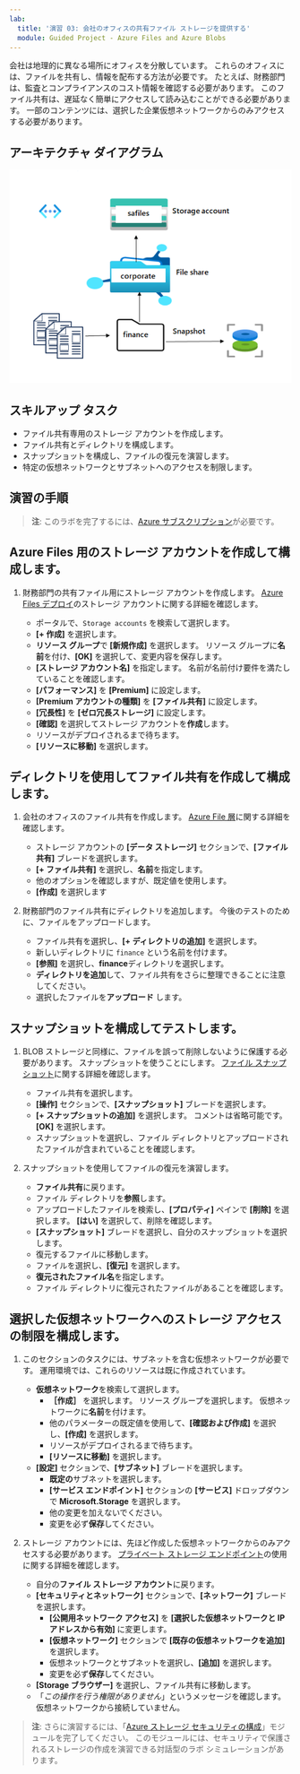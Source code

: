 ```yaml
---
lab:
  title: '演習 03: 会社のオフィスの共有ファイル ストレージを提供する'
  module: Guided Project - Azure Files and Azure Blobs
---
```



会社は地理的に異なる場所にオフィスを分散しています。  これらのオフィスには、ファイルを共有し、情報を配布する方法が必要です。 たとえば、財務部門は、監査とコンプライアンスのコスト情報を確認する必要があります。 このファイル共有は、遅延なく簡単にアクセスして読み込むことができる必要があります。 一部のコンテンツには、選択した企業仮想ネットワークからのみアクセスする必要があります。


## アーキテクチャ ダイアグラム

![ストレージ アカウント、ファイル共有、ディレクトリを含む図](../Media/task-4.png)

## スキルアップ タスク
- ファイル共有専用のストレージ アカウントを作成します。 
- ファイル共有とディレクトリを構成します。  
- スナップショットを構成し、ファイルの復元を演習します。 
- 特定の仮想ネットワークとサブネットへのアクセスを制限します。 

## 演習の手順

>**注**: このラボを完了するには、[Azure サブスクリプション](https://azure.microsoft.com/free/)が必要です。

## Azure Files 用のストレージ アカウントを作成して構成します。 

1. 財務部門の共有ファイル用にストレージ アカウントを作成します。  [Azure Files デプロイ](https://learn.microsoft.com/azure/storage/files/storage-files-planning#management-concepts)のストレージ アカウントに関する詳細を確認します。

    - ポータルで、`Storage accounts` を検索して選択します。
    - **[+ 作成]** を選択します。
    - **リソース グループ**で **[新規作成]** を選択します。 リソース グループに**名前**を付け、**[OK]** を選択して、変更内容を保存します。 
    - **[ストレージ アカウント名]** を指定します。 名前が名前付け要件を満たしていることを確認します。 
    - **[パフォーマンス]** を **[Premium]** に設定します。
    - **[Premium アカウントの種類]** を **[ファイル共有]** に設定します。
    - **[冗長性]** を **[ゼロ冗長ストレージ]** に設定します。
    - **[確認]** を選択してストレージ アカウントを**作成**します。
    - リソースがデプロイされるまで待ちます。
    - **[リソースに移動]** を選択します。 

## ディレクトリを使用してファイル共有を作成して構成します。

1. 会社のオフィスのファイル共有を作成します。 [Azure File 層](https://learn.microsoft.com/azure/storage/files/storage-files-planning#storage-tiers)に関する詳細を確認します。

    - ストレージ アカウントの **[データ ストレージ]** セクションで、**[ファイル共有]** ブレードを選択します。 
    - **[+ ファイル共有]** を選択し、**名前**を指定します。
    - 他のオプションを確認しますが、既定値を使用します。
    - **[作成]** を選択します

1. 財務部門のファイル共有にディレクトリを追加します。 今後のテストのために、ファイルをアップロードします。 

    - ファイル共有を選択し、**[+ ディレクトリの追加]** を選択します。 
    - 新しいディレクトリに `finance` という名前を付けます。
    - **[参照]** を選択し、**finance**ディレクトリを選択します。
    - **ディレクトリを追加**して、ファイル共有をさらに整理できることに注意してください。
    - 選択したファイルを**アップロード** します。 

## スナップショットを構成してテストします。

1. BLOB ストレージと同様に、ファイルを誤って削除しないように保護する必要があります。 スナップショットを使うことにします。 [ファイル スナップショット](https://learn.microsoft.com/azure/storage/files/storage-snapshots-files)に関する詳細を確認します。
    
    - ファイル共有を選択します。
    - **[操作]** セクションで、**[スナップショット]** ブレードを選択します。 
    - **[+ スナップショットの追加]** を選択します。 コメントは省略可能です。 **[OK]** を選択します。
    - スナップショットを選択し、ファイル ディレクトリとアップロードされたファイルが含まれていることを確認します。
  
1. スナップショットを使用してファイルの復元を演習します。
    - **ファイル共有**に戻ります。
    - ファイル ディレクトリを**参照**します。 
    - アップロードしたファイルを検索し、**[プロパティ]** ペインで **[削除]** を選択します。 **[はい]** を選択して、削除を確認します。 
    - **[スナップショット]** ブレードを選択し、自分のスナップショットを選択します。 
    - 復元するファイルに移動します。
    - ファイルを選択し、**[復元]** を選択します。
    - **復元されたファイル名**を指定します。 
    - ファイル ディレクトリに復元されたファイルがあることを確認します。  

## 選択した仮想ネットワークへのストレージ アクセスの制限を構成します。

1. このセクションのタスクには、サブネットを含む仮想ネットワークが必要です。 運用環境では、これらのリソースは既に作成されています。
    - **仮想ネットワーク**を検索して選択します。
        - **［作成］** を選択します。 リソース グループを選択します。 仮想ネットワークに**名前**を付けます。
        - 他のパラメーターの既定値を使用して、**[確認および作成]** を選択し、**[作成]** を選択します。
        - リソースがデプロイされるまで待ちます。
        - **[リソースに移動]** を選択します。 
    - **[設定]** セクションで、**[サブネット]** ブレードを選択します。
        - **既定の**サブネットを選択します。
        - **[サービス エンドポイント]** セクションの **[サービス]** ドロップダウンで **Microsoft.Storage** を選択します。
        - 他の変更を加えないでください。    
        - 変更を必ず**保存**してください。 
   
1. ストレージ アカウントには、先ほど作成した仮想ネットワークからのみアクセスする必要があります。 [プライベート ストレージ エンドポイント](https://learn.microsoft.com/azure/storage/common/storage-private-endpoints)の使用に関する詳細を確認します。

    - 自分の**ファイル ストレージ アカウント**に戻ります。 
    - **[セキュリティとネットワーク]** セクションで、**[ネットワーク]** ブレードを選択します。
        - **[公開用ネットワーク アクセス]** を **[選択した仮想ネットワークと IP アドレスから有効]** に変更します。
        - **[仮想ネットワーク]** セクションで **[既存の仮想ネットワークを追加]** を選択します。
        - 仮想ネットワークとサブネットを選択し、**[追加]** を選択します。
        - 変更を必ず**保存**してください。 
    - **[Storage ブラウザー]** を選択し、ファイル共有に移動します。 
    - 「*この操作を行う権限がありません*」というメッセージを確認します。 仮想ネットワークから接続していません。 


>**注**: さらに演習するには、「[Azure ストレージ セキュリティの構成](https://learn.microsoft.com/training/modules/configure-storage-security/)」モジュールを完了してください。 このモジュールには、セキュリティで保護されるストレージの作成を演習できる対話型のラボ シミュレーションがあります。 
